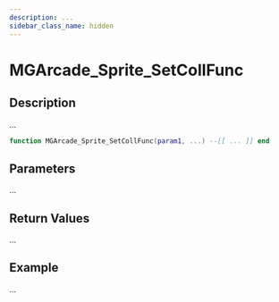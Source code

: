 ```yaml
---
description: ...
sidebar_class_name: hidden
---
```


# MGArcade_Sprite_SetCollFunc

## Description

...

```lua
function MGArcade_Sprite_SetCollFunc(param1, ...) --[[ ... ]] end
```

## Parameters

...

## Return Values

...

## Example

...

